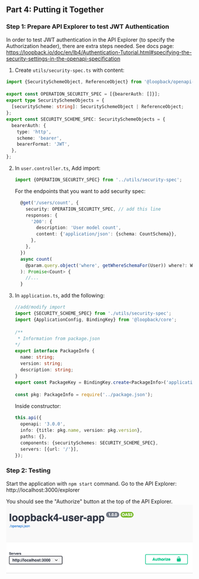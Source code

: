 ## Part 4: Putting it Together

### Step 1: Prepare API Explorer to test JWT Authentication

In order to test JWT authentication in the API Explorer (to specify the Authorization header), there are extra steps needed. See docs page: https://loopback.io/doc/en/lb4/Authentication-Tutorial.html#specifying-the-security-settings-in-the-openapi-specification

1. Create `utils/security-spec.ts` with content:

```ts
import {SecuritySchemeObject, ReferenceObject} from '@loopback/openapi-v3';

export const OPERATION_SECURITY_SPEC = [{bearerAuth: []}];
export type SecuritySchemeObjects = {
  [securityScheme: string]: SecuritySchemeObject | ReferenceObject;
};
export const SECURITY_SCHEME_SPEC: SecuritySchemeObjects = {
  bearerAuth: {
    type: 'http',
    scheme: 'bearer',
    bearerFormat: 'JWT',
  },
};
```

2. In `user.controller.ts`,
   Add import:

   ```ts
   import {OPERATION_SECURITY_SPEC} from '../utils/security-spec';
   ```

   For the endpoints that you want to add security spec:

   ```ts
     @get('/users/count', {
       security: OPERATION_SECURITY_SPEC, // add this line
       responses: {
         '200': {
           description: 'User model count',
           content: {'application/json': {schema: CountSchema}},
         },
       },
     })
     async count(
       @param.query.object('where', getWhereSchemaFor(User)) where?: Where<User>,
     ): Promise<Count> {
       //...
     }
   ```

3. In `application.ts`, add the following:


    ```ts
    //add/modify import
    import {SECURITY_SCHEME_SPEC} from './utils/security-spec';
    import {ApplicationConfig, BindingKey} from '@loopback/core';

    /**
     * Information from package.json
    */
    export interface PackageInfo {
      name: string;
      version: string;
      description: string;
    }
    export const PackageKey = BindingKey.create<PackageInfo>('application.package');

    const pkg: PackageInfo = require('../package.json');
    ```

    Inside constructor:

    ```ts
    this.api({
      openapi: '3.0.0',
      info: {title: pkg.name, version: pkg.version},
      paths: {},
      components: {securitySchemes: SECURITY_SCHEME_SPEC},
      servers: [{url: '/'}],
    });
    ```

### Step 2: Testing

Start the application with `npm start` command. Go to the API Explorer: http://localhost:3000/explorer

You should see the "Authorize" button at the top of the API Explorer.
![](screen-shot-authorize-btn.png)
